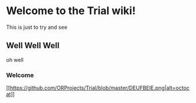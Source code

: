 # Welcome to the Trial wiki!

This is just to try and see

## Well Well Well

oh well

### Welcome

[[https://github.com/ORProjects/Trial/blob/master/DEUFBEIE.png|alt=octocat]]
